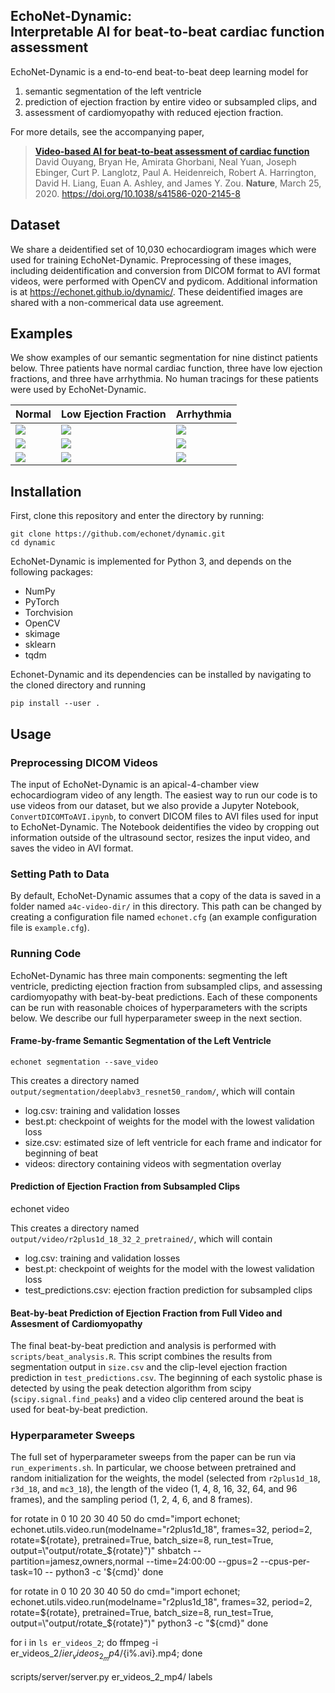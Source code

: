 EchoNet-Dynamic:<br/>Interpretable AI for beat-to-beat cardiac function assessment
------------------------------------------------------------------------------

EchoNet-Dynamic is a end-to-end beat-to-beat deep learning model for
  1) semantic segmentation of the left ventricle
  2) prediction of ejection fraction by entire video or subsampled clips, and
  3) assessment of cardiomyopathy with reduced ejection fraction.

For more details, see the accompanying paper,

> [**Video-based AI for beat-to-beat assessment of cardiac function**](https://www.nature.com/articles/s41586-020-2145-8)<br/>
  David Ouyang, Bryan He, Amirata Ghorbani, Neal Yuan, Joseph Ebinger, Curt P. Langlotz, Paul A. Heidenreich, Robert A. Harrington, David H. Liang, Euan A. Ashley, and James Y. Zou. <b>Nature</b>, March 25, 2020. https://doi.org/10.1038/s41586-020-2145-8

Dataset
-------
We share a deidentified set of 10,030 echocardiogram images which were used for training EchoNet-Dynamic.
Preprocessing of these images, including deidentification and conversion from DICOM format to AVI format videos, were performed with OpenCV and pydicom. Additional information is at https://echonet.github.io/dynamic/. These deidentified images are shared with a non-commerical data use agreement.

Examples
--------

We show examples of our semantic segmentation for nine distinct patients below.
Three patients have normal cardiac function, three have low ejection fractions, and three have arrhythmia.
No human tracings for these patients were used by EchoNet-Dynamic.

| Normal                                 | Low Ejection Fraction                  | Arrhythmia                             |
| ------                                 | ---------------------                  | ----------                             |
| ![](docs/media/0X10A28877E97DF540.gif) | ![](docs/media/0X129133A90A61A59D.gif) | ![](docs/media/0X132C1E8DBB715D1D.gif) |
| ![](docs/media/0X1167650B8BEFF863.gif) | ![](docs/media/0X13CE2039E2D706A.gif ) | ![](docs/media/0X18BA5512BE5D6FFA.gif) |
| ![](docs/media/0X148FFCBF4D0C398F.gif) | ![](docs/media/0X16FC9AA0AD5D8136.gif) | ![](docs/media/0X1E12EEE43FD913E5.gif) |

Installation
------------

First, clone this repository and enter the directory by running:

    git clone https://github.com/echonet/dynamic.git
    cd dynamic

EchoNet-Dynamic is implemented for Python 3, and depends on the following packages:
  - NumPy
  - PyTorch
  - Torchvision
  - OpenCV
  - skimage
  - sklearn
  - tqdm

Echonet-Dynamic and its dependencies can be installed by navigating to the cloned directory and running

    pip install --user .

Usage
-----
### Preprocessing DICOM Videos

The input of EchoNet-Dynamic is an apical-4-chamber view echocardiogram video of any length. The easiest way to run our code is to use videos from our dataset, but we also provide a Jupyter Notebook, `ConvertDICOMToAVI.ipynb`, to convert DICOM files to AVI files used for input to EchoNet-Dynamic. The Notebook deidentifies the video by cropping out information outside of the ultrasound sector, resizes the input video, and saves the video in AVI format. 

### Setting Path to Data

By default, EchoNet-Dynamic assumes that a copy of the data is saved in a folder named `a4c-video-dir/` in this directory.
This path can be changed by creating a configuration file named `echonet.cfg` (an example configuration file is `example.cfg`).

### Running Code

EchoNet-Dynamic has three main components: segmenting the left ventricle, predicting ejection fraction from subsampled clips, and assessing cardiomyopathy with beat-by-beat predictions.
Each of these components can be run with reasonable choices of hyperparameters with the scripts below.
We describe our full hyperparameter sweep in the next section.

#### Frame-by-frame Semantic Segmentation of the Left Ventricle

    echonet segmentation --save_video

This creates a directory named `output/segmentation/deeplabv3_resnet50_random/`, which will contain
  - log.csv: training and validation losses
  - best.pt: checkpoint of weights for the model with the lowest validation loss
  - size.csv: estimated size of left ventricle for each frame and indicator for beginning of beat
  - videos: directory containing videos with segmentation overlay

#### Prediction of Ejection Fraction from Subsampled Clips

  echonet video

This creates a directory named `output/video/r2plus1d_18_32_2_pretrained/`, which will contain
  - log.csv: training and validation losses
  - best.pt: checkpoint of weights for the model with the lowest validation loss
  - test_predictions.csv: ejection fraction prediction for subsampled clips

#### Beat-by-beat Prediction of Ejection Fraction from Full Video and Assesment of Cardiomyopathy

The final beat-by-beat prediction and analysis is performed with `scripts/beat_analysis.R`.
This script combines the results from segmentation output in `size.csv` and the clip-level ejection fraction prediction in `test_predictions.csv`. The beginning of each systolic phase is detected by using the peak detection algorithm from scipy (`scipy.signal.find_peaks`) and a video clip centered around the beat is used for beat-by-beat prediction.

### Hyperparameter Sweeps

The full set of hyperparameter sweeps from the paper can be run via `run_experiments.sh`.
In particular, we choose between pretrained and random initialization for the weights, the model (selected from `r2plus1d_18`, `r3d_18`, and `mc3_18`), the length of the video (1, 4, 8, 16, 32, 64, and 96 frames), and the sampling period (1, 2, 4, 6, and 8 frames).



for rotate in 0 10 20 30 40 50
do
    cmd="import echonet; echonet.utils.video.run(modelname=\"r2plus1d_18\",
                                                 frames=32,
                                                 period=2,
                                                 rotate=${rotate},
                                                 pretrained=True,
                                                 batch_size=8,
                                                 run_test=True,
                                                 output=\"output/rotate_${rotate}\")"
    shbatch --partition=jamesz,owners,normal --time=24:00:00 --gpus=2 --cpus-per-task=10 -- python3 -c \'${cmd}\'
done

for rotate in 0 10 20 30 40 50
do
    cmd="import echonet; echonet.utils.video.run(modelname=\"r2plus1d_18\",
                                                 frames=32,
                                                 period=2,
                                                 rotate=${rotate},
                                                 pretrained=True,
                                                 batch_size=8,
                                                 run_test=True,
                                                 output=\"output/rotate_${rotate}\")"
    python3 -c "${cmd}"
done


  for i in `ls er_videos_2`; do ffmpeg -i er_videos_2/${i} er_videos_2_mp4/${i%.avi}.mp4; done

  scripts/server/server.py er_videos_2_mp4/ labels
